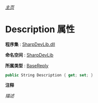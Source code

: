 ###### [主页](./Index.md "主页")

# Description 属性

**程序集** : [SharpDevLib.dll](./SharpDevLib.assembly.md "SharpDevLib.dll")

**命名空间** : [SharpDevLib](./SharpDevLib.namespace.md "SharpDevLib")

**所属类型** : [BaseReply](./SharpDevLib.BaseReply.md "BaseReply")

``` csharp
public String Description { get; set; }
```

**注释**

*描述*



